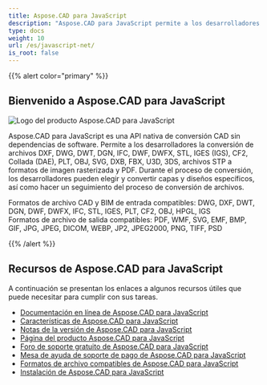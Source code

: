 ```yaml
---
title: Aspose.CAD para JavaScript
description: "Aspose.CAD para JavaScript permite a los desarrolladores abrir, leer y procesar formatos de archivo AutoCAD DWG, DXF, DWT y otros formatos de archivo CAD y BIM, como: DGN, DWF, DWFX, IFC, STL, IGES, PLT, CF2, OBJ, HPGL, IGS."
type: docs
weight: 10
url: /es/javascript-net/
is_root: false
---
```


{{% alert color="primary" %}}

## **Bienvenido a Aspose.CAD para JavaScript**

![Logo del producto Aspose.CAD para JavaScript](/cad/_assets/home_5.png)

Aspose.CAD para JavaScript es una API nativa de conversión CAD sin dependencias de software. Permite a los desarrolladores la conversión de archivos DXF, DWG, DWT, DGN, IFC, DWF, DWFX, STL, IGES (IGS), CF2, Collada (DAE), PLT, OBJ, SVG, DXB, FBX, U3D, 3DS, archivos STP a formatos de imagen rasterizada y PDF. Durante el proceso de conversión, los desarrolladores pueden elegir y convertir capas y diseños específicos, así como hacer un seguimiento del proceso de conversión de archivos.

Formatos de archivo CAD y BIM de entrada compatibles: DWG, DXF, DWT, DGN, DWF, DWFX, IFC, STL, IGES, PLT, CF2, OBJ, HPGL, IGS  
Formatos de archivo de salida compatibles: PDF, WMF, SVG, EMF, BMP, GIF, JPG, JPEG, DICOM, WEBP, JP2, JPEG2000, PNG, TIFF, PSD

{{% /alert %}}

## **Recursos de Aspose.CAD para JavaScript**

A continuación se presentan los enlaces a algunos recursos útiles que puede necesitar para cumplir con sus tareas.

- [Documentación en línea de Aspose.CAD para JavaScript](/es/cad/javascript-net/)
- [Características de Aspose.CAD para JavaScript](/es/cad/javascript-net/features/)
- [Notas de la versión de Aspose.CAD para JavaScript](https://releases.aspose.com/cad/javascript-net/release-notes/)
- [Página del producto Aspose.CAD para JavaScript](https://products.aspose.com/cad/javascript-net/)
- [Foro de soporte gratuito de Aspose.CAD para JavaScript](https://forum.aspose.com/c/cad/19)
- [Mesa de ayuda de soporte de pago de Aspose.CAD para JavaScript](https://helpdesk.aspose.com/)
- [Formatos de archivo compatibles de Aspose.CAD para JavaScript](/es/cad/javascript-net/supported-file-formats/)
- [Instalación de Aspose.CAD para JavaScript](/es/cad/javascript-net/installation/)
